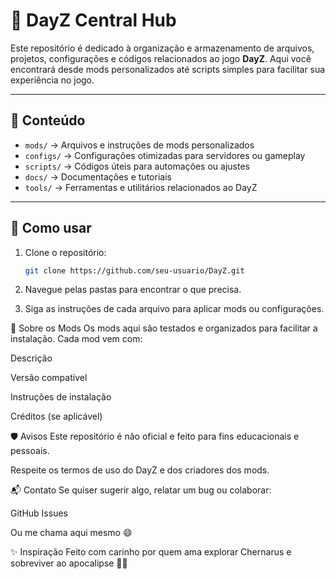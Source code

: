 # 🧟 DayZ Central Hub

Este repositório é dedicado à organização e armazenamento de arquivos, projetos, configurações e códigos relacionados ao jogo **DayZ**. Aqui você encontrará desde mods personalizados até scripts simples para facilitar sua experiência no jogo.

---

## 📁 Conteúdo

- `mods/` → Arquivos e instruções de mods personalizados
- `configs/` → Configurações otimizadas para servidores ou gameplay
- `scripts/` → Códigos úteis para automações ou ajustes
- `docs/` → Documentações e tutoriais
- `tools/` → Ferramentas e utilitários relacionados ao DayZ

---

## 🚀 Como usar

1. Clone o repositório:
   ```bash
   git clone https://github.com/seu-usuario/DayZ.git

2. Navegue pelas pastas para encontrar o que precisa.

3. Siga as instruções de cada arquivo para aplicar mods ou configurações.

🧩 Sobre os Mods
Os mods aqui são testados e organizados para facilitar a instalação. Cada mod vem com:

Descrição

Versão compatível

Instruções de instalação

Créditos (se aplicável)

🛡️ Avisos
Este repositório é não oficial e feito para fins educacionais e pessoais.

Respeite os termos de uso do DayZ e dos criadores dos mods.

📬 Contato
Se quiser sugerir algo, relatar um bug ou colaborar:

GitHub Issues

Ou me chama aqui mesmo 😄

✨ Inspiração
Feito com carinho por quem ama explorar Chernarus e sobreviver ao apocalipse 🧟‍♂️
